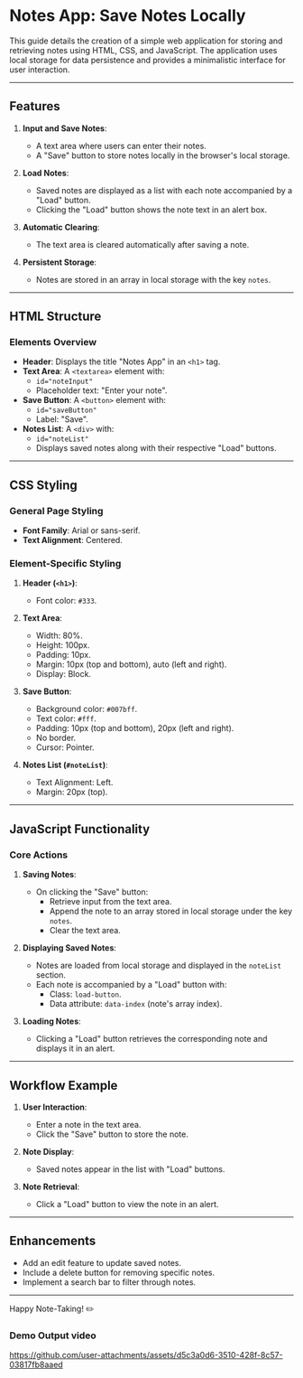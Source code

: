 # Notes App: Save Notes Locally

This guide details the creation of a simple web application for storing and retrieving notes using HTML, CSS, and JavaScript. The application uses local storage for data persistence and provides a minimalistic interface for user interaction.

---

## Features

1. **Input and Save Notes**:
   - A text area where users can enter their notes.
   - A "Save" button to store notes locally in the browser's local storage.

2. **Load Notes**:
   - Saved notes are displayed as a list with each note accompanied by a "Load" button.
   - Clicking the "Load" button shows the note text in an alert box.

3. **Automatic Clearing**:
   - The text area is cleared automatically after saving a note.

4. **Persistent Storage**:
   - Notes are stored in an array in local storage with the key `notes`.

---

## HTML Structure

### Elements Overview

- **Header**: Displays the title "Notes App" in an `<h1>` tag.
- **Text Area**: A `<textarea>` element with:
  - `id="noteInput"`
  - Placeholder text: "Enter your note".
- **Save Button**: A `<button>` element with:
  - `id="saveButton"`
  - Label: "Save".
- **Notes List**: A `<div>` with:
  - `id="noteList"`
  - Displays saved notes along with their respective "Load" buttons.

---

## CSS Styling

### General Page Styling
- **Font Family**: Arial or sans-serif.
- **Text Alignment**: Centered.

### Element-Specific Styling

1. **Header (`<h1>`)**:
   - Font color: `#333`.

2. **Text Area**:
   - Width: 80%.
   - Height: 100px.
   - Padding: 10px.
   - Margin: 10px (top and bottom), auto (left and right).
   - Display: Block.

3. **Save Button**:
   - Background color: `#007bff`.
   - Text color: `#fff`.
   - Padding: 10px (top and bottom), 20px (left and right).
   - No border.
   - Cursor: Pointer.

4. **Notes List (`#noteList`)**:
   - Text Alignment: Left.
   - Margin: 20px (top).

---

## JavaScript Functionality

### Core Actions

1. **Saving Notes**:
   - On clicking the "Save" button:
     - Retrieve input from the text area.
     - Append the note to an array stored in local storage under the key `notes`.
     - Clear the text area.

2. **Displaying Saved Notes**:
   - Notes are loaded from local storage and displayed in the `noteList` section.
   - Each note is accompanied by a "Load" button with:
     - Class: `load-button`.
     - Data attribute: `data-index` (note's array index).

3. **Loading Notes**:
   - Clicking a "Load" button retrieves the corresponding note and displays it in an alert.

---

## Workflow Example

1. **User Interaction**:
   - Enter a note in the text area.
   - Click the "Save" button to store the note.

2. **Note Display**:
   - Saved notes appear in the list with "Load" buttons.

3. **Note Retrieval**:
   - Click a "Load" button to view the note in an alert.

---

## Enhancements

- Add an edit feature to update saved notes.
- Include a delete button for removing specific notes.
- Implement a search bar to filter through notes.

---

Happy Note-Taking! ✏️

### Demo Output video


https://github.com/user-attachments/assets/d5c3a0d6-3510-428f-8c57-03817fb8aaed

